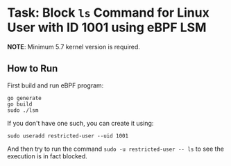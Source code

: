 # Task: Block `ls` Command for Linux User with ID 1001 using eBPF LSM

**NOTE**: Minimum 5.7 kernel version is required.

## How to Run

First build and run eBPF program:

```
go generate
go build
sudo ./lsm
```

If you don't have one such, you can create it using:

```
sudo useradd restricted-user --uid 1001
```

And then try to run the command `sudo -u restricted-user -- ls` to see the execution is in fact blocked.
